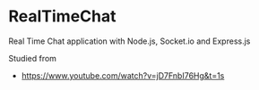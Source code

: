 # RealTimeChat
Real Time Chat application with Node.js, Socket.io and Express.js

Studied from 
  * https://www.youtube.com/watch?v=jD7FnbI76Hg&t=1s
